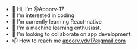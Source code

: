 - 👋 Hi, I’m @Apoorv-17
- 👀 I’m interested in coding
- 🌱 I’m currently learning React-native
- 🤖 I'm a machine learning enthusiast.
- 💞️ I’m looking to collaborate on app development.
- 📫 How to reach me apoorv.ydv17@gmail.com

<!---
Apoorv-17/Apoorv-17 is a ✨ special ✨ repository because its `README.md` (this file) appears on your GitHub profile.
You can click the Preview link to take a look at your changes.
--->
